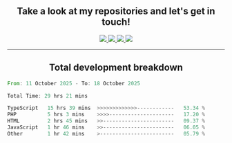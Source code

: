 <h2 align="center">
  Take a look at my repositories and let's get in touch!
</h2>
<p align="center">
  <a href="https://www.instagram.com/rayhanarkan?igsh=MXM3dHhmMTZ3ZWVsaA==">
    <img src="https://img.icons8.com/material-outlined/30/689d6a/instagram.png"/>
  </a>
  <a href="https://www.linkedin.com/in/rayhanarkan/">
    <img src="https://img.icons8.com/material-outlined/30/689d6a/linkedin.png"/>
  </a>
  <a href="">
    <img src="https://img.icons8.com/material-outlined/30/689d6a/geography.png"/>
  </a>
  <a href="mailto:rayhanarkan30@gmail.com">
    <img src="https://img.icons8.com/material-outlined/30/689d6a/email.png"/>
  </a>
</p>

---

<h2 align="center">Total development breakdown</h2>

<p align="center">
<!--START_SECTION:waka-->

```rust
From: 11 October 2025 - To: 18 October 2025

Total Time: 29 hrs 21 mins

TypeScript   15 hrs 39 mins  >>>>>>>>>>>>>------------   53.34 %
PHP          5 hrs 3 mins    >>>>---------------------   17.20 %
HTML         2 hrs 45 mins   >>-----------------------   09.37 %
JavaScript   1 hr 46 mins    >>-----------------------   06.05 %
Other        1 hr 42 mins    >------------------------   05.79 %
```

<!--END_SECTION:waka-->
</p>
